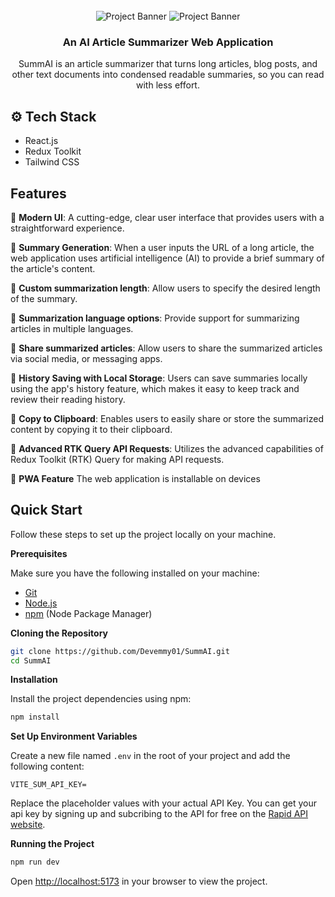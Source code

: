 <div align="center">
  <br />
      <img src="https://github.com/Devemmy01/SummAI/assets/87545460/f98b0b1d-e3de-4575-9abe-bf0690e89582" alt="Project Banner">
      <img src="https://github.com/Devemmy01/SummAI/assets/87545460/dd656419-99cd-4a2d-984c-bb91dc4c2898" alt="Project Banner">
  <br />

  <h3 align="center">An AI Article Summarizer Web Application</h3>

   <div align="center">
     SummAI is an article summarizer that turns long articles, blog posts, and other text documents into condensed readable summaries, so you can read with less effort. 
  </div>
</div>

## <a name="tech-stack">⚙️ Tech Stack</a>

- React.js
- Redux Toolkit
- Tailwind CSS

## <a name="features">Features</a>

📱 **Modern UI**: A cutting-edge, clear user interface that provides users with a straightforward experience.

📱 **Summary Generation**: When a user inputs the URL of a long article, the web application uses artificial intelligence (AI) to provide a brief summary of the article's content.

📱 **Custom summarization length**: Allow users to specify the desired length of the summary.

📱 **Summarization language options**: Provide support for summarizing articles in multiple languages.

📱 **Share summarized articles**: Allow users to share the summarized articles via social media, or messaging apps.

📱 **History Saving with Local Storage**: Users can save summaries locally using the app's history feature, which makes it easy to keep track and review their reading history.

📱 **Copy to Clipboard**: Enables users to easily share or store the summarized content by copying it to their clipboard.

📱 **Advanced RTK Query API Requests**: Utilizes the advanced capabilities of Redux Toolkit (RTK) Query for making API requests.

📱 **PWA Feature** The web application is installable on devices


## <a name="quick-start"> Quick Start</a>

Follow these steps to set up the project locally on your machine.

**Prerequisites**

Make sure you have the following installed on your machine:

- [Git](https://git-scm.com/)
- [Node.js](https://nodejs.org/en)
- [npm](https://www.npmjs.com/) (Node Package Manager)

**Cloning the Repository**

```bash
git clone https://github.com/Devemmy01/SummAI.git
cd SummAI
```

**Installation**

Install the project dependencies using npm:

```bash
npm install
```

**Set Up Environment Variables**

Create a new file named `.env` in the root of your project and add the following content:

```env
VITE_SUM_API_KEY=
```

Replace the placeholder values with your actual API Key. You can get your api key by signing up and subcribing to the API for free on the [Rapid API website](https://rapidapi.com/restyler/api/article-extractor-and-summarizer/).

**Running the Project**

```bash
npm run dev
```

Open [http://localhost:5173](http://localhost:5173) in your browser to view the project.
